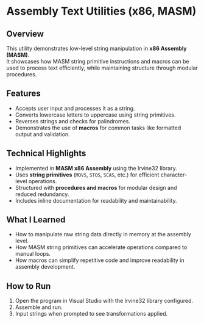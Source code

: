# Assembly Text Utilities (x86, MASM)

## Overview
This utility demonstrates low-level string manipulation in **x86 Assembly (MASM)**.  
It showcases how MASM string primitive instructions and macros can be used to process text efficiently, while maintaining structure through modular procedures.

## Features
- Accepts user input and processes it as a string.  
- Converts lowercase letters to uppercase using string primitives.  
- Reverses strings and checks for palindromes.  
- Demonstrates the use of **macros** for common tasks like formatted output and validation.  

## Technical Highlights
- Implemented in **MASM x86 Assembly** using the Irvine32 library.  
- Uses **string primitives** (`MOVS`, `STOS`, `SCAS`, etc.) for efficient character-level operations.  
- Structured with **procedures and macros** for modular design and reduced redundancy.  
- Includes inline documentation for readability and maintainability.  

## What I Learned
- How to manipulate raw string data directly in memory at the assembly level.  
- How MASM string primitives can accelerate operations compared to manual loops.  
- How macros can simplify repetitive code and improve readability in assembly development.  

## How to Run
1. Open the program in Visual Studio with the Irvine32 library configured.  
2. Assemble and run.  
3. Input strings when prompted to see transformations applied.  
